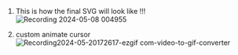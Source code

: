 1) This is how the final SVG will look like !!!
![Recording 2024-05-08 004955](https://github.com/singhakash92/CSS/assets/85782935/06b86829-2d98-41e0-8f49-a6cb4252741f)

2) custom animate cursor
![Recording2024-05-20172617-ezgif com-video-to-gif-converter](https://github.com/singhakash92/CSS/assets/85782935/d6243a53-2f57-4a58-a79a-851f3a647379)


